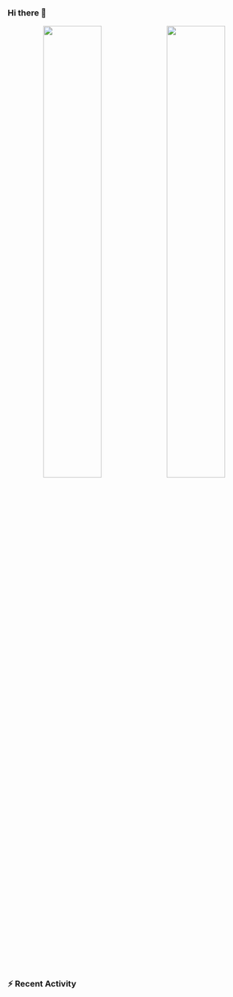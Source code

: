 ### Hi there 👋

<!--
**Huluvu424242/huluvu424242** is a ✨ _special_ ✨ repository because its `README.md` (this file) appears on your GitHub profile.

Here are some ideas to get you started:

- 🔭 I’m currently working on ...
- 🌱 I’m currently learning ...
- 👯 I’m looking to collaborate on ...
- 🤔 I’m looking for help with ...
- 💬 Ask me about ...
- 📫 How to reach me: ...
- 😄 Pronouns: ...
- ⚡ Fun fact: ...
-->

<p align="center">
  <img width="48%" src="https://github-readme-stats.vercel.app/api?username=huluvu424242&show_icons=true&theme=tokyonight" />
  <img width="48%" src="https://github-readme-streak-stats.herokuapp.com/?user=huluvu424242&theme=toyonight" />
</p>

### :zap: Recent Activity

<!--START_SECTION:activity-->

<!--END_SECTION:activity-->
